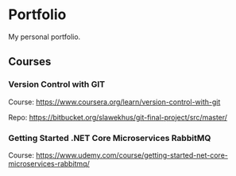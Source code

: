 # Portfolio

My personal portfolio.

## Courses

### Version Control with GIT

Course: https://www.coursera.org/learn/version-control-with-git

Repo: https://bitbucket.org/slawekhus/git-final-project/src/master/

### Getting Started .NET Core Microservices RabbitMQ

Course: https://www.udemy.com/course/getting-started-net-core-microservices-rabbitmq/

